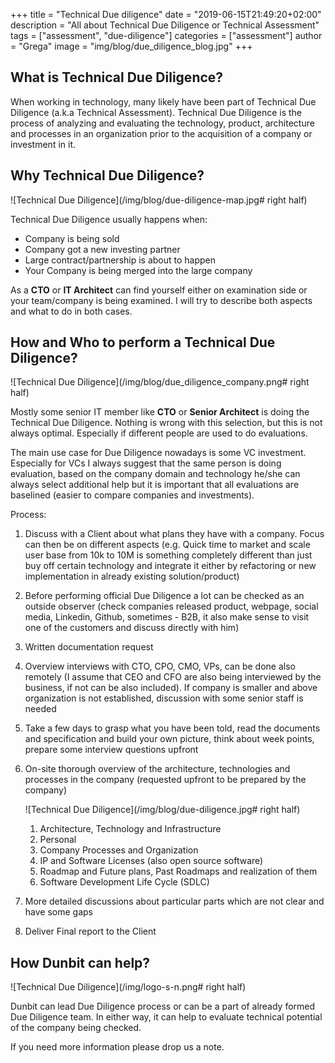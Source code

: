 +++
title = "Technical Due diligence"
date = "2019-06-15T21:49:20+02:00"
description = "All about Technical Due Diligence or Technical Assessment"
tags = ["assessment", "due-diligence"]
categories = ["assessment"]
author = "Grega"
image = "img/blog/due_diligence_blog.jpg"
+++

## What is Technical Due Diligence?

When working in technology, many likely have been part of Technical Due Diligence (a.k.a Technical Assessment). Technical Due Diligence is the process of analyzing and evaluating the technology, product, architecture and processes in an organization prior to the acquisition of a company or investment in it.

## Why Technical Due Diligence?

![Technical Due Diligence](/img/blog/due-diligence-map.jpg# right half)

Technical Due Diligence usually happens when:

* Company is being sold
* Company got a new investing partner
* Large contract/partnership is about to happen
* Your Company is being merged into the large company

As a **CTO** or **IT Architect** can find yourself either on examination side or your team/company is being examined. I will try to describe both aspects and what to do in both cases.

## How and Who to perform a Technical Due Diligence?

![Technical Due Diligence](/img/blog/due_diligence_company.png# right half)

Mostly some senior IT member like **CTO** or **Senior Architect** is doing the Technical Due Diligence. Nothing is wrong with this selection, but this is not always optimal. Especially if different people are used to do evaluations. 

The main use case for Due Diligence nowadays is some VC investment. Especially for VCs I always suggest that the same person is doing evaluation, based on the company domain and technology he/she can always select additional help but it is important that all evaluations are baselined (easier to compare companies and investments).

Process:

1. Discuss with a Client about what plans they have with a company. Focus can then be on different aspects (e.g. Quick time to market and scale user base from 10k to 10M is something completely different than just buy off certain technology and integrate it either by refactoring or new implementation in already existing solution/product)
2. Before performing official Due Diligence a lot can be checked as an outside observer (check companies released product, webpage, social media, Linkedin, Github, sometimes - B2B, it also make sense to visit one of the customers and discuss directly with him)
3. Written documentation request
4. Overview interviews with CTO, CPO, CMO, VPs, can be done also remotely (I assume that CEO and CFO are also being interviewed by the business, if not can be also included). If company is smaller and above organization is not established, discussion with some senior staff is needed
5. Take a few days to grasp what you have been told, read the documents and specification and build your own picture, think about week points, prepare some interview questions upfront
6. On-site thorough overview of the architecture, technologies and processes in the company (requested upfront to be prepared by the company)
    
    ![Technical Due Diligence](/img/blog/due-diligence.jpg# right half)

   1. Architecture, Technology and Infrastructure
   2. Personal
   3. Company Processes and Organization
   4. IP and Software Licenses (also open source software)
   5. Roadmap and Future plans, Past Roadmaps and realization of them
   6. Software Development Life Cycle (SDLC)
7. More detailed discussions about particular parts which are not clear and have some gaps
8. Deliver Final report to the Client

## How Dunbit can help?

![Technical Due Diligence](/img/logo-s-n.png# right half)

Dunbit can lead Due Diligence process or can be a part of already formed Due Diligence team. In either way, it can help to evaluate technical potential of the company being checked. 

If you need more information please drop us a note.